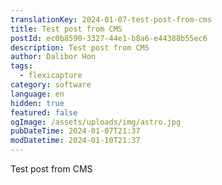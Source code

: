 ```yaml
---
translationKey: 2024-01-07-test-post-from-cms
title: Test post from CMS
postId: ec0b8590-3327-44e1-b8a6-e44388b55ec6
description: Test post from CMS
author: Dalibor Hon
tags:
  - flexicapture
category: software
language: en
hidden: true
featured: false
ogImage: /assets/uploads/img/astro.jpg
pubDateTime: 2024-01-07T21:37
modDatetime: 2024-01-10T21:37
---
```

Test post from CMS
